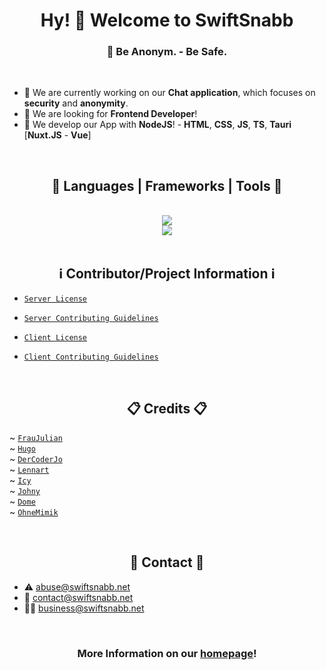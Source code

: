 <link rel="stylesheet" href="https://cdnjs.cloudflare.com/ajax/libs/font-awesome/6.5.1/css/all.min.css" integrity="sha512-DTOQO9RWCH3ppGqcWaEA1BIZOC6xxalwEsw9c2QQeAIftl+Vegovlnee1c9QX4TctnWMn13TZye+giMm8e2LwA==" crossorigin="anonymous" referrerpolicy="no-referrer" />

<h1 align="center">Hy! 👋 Welcome to SwiftSnabb</h1>
<h3 align="center">🤖 Be Anonym. - Be Safe.</h3>

<br>

- 🔭 We are currently working on our **Chat application**, which focuses on **security** and **anonymity**.
- 🤝 We are looking for **Frontend Developer**!
- 🌱 We develop our App with **NodeJS**! - **HTML**, **CSS**, **JS**, **TS**, **Tauri** [**Nuxt.JS** - **Vue**]

<br>

<h2 align="center">🧰 Languages | Frameworks | Tools 🧰</h2>
<div align="center">
<br>
<img src="https://skillicons.dev/icons?i=github,git,bash,cypress,vscode,visualstudio,linux,ubuntu"> 
<br>
<img src="https://skillicons.dev/icons?i=html,css,js,ts,nodejs,express,tauri,nuxtjs,vue"/> <br>
</div>

<br>

<h2 align="center">ℹ️ Contributor/Project Information ℹ️</h2>

- [`Server License`](https://github.com/SwiftSnabb/Snabb-Server/blob/main/LICENSE) <br>
- [`Server Contributing Guidelines`](https://github.com/SwiftSnabb/Snabb-Server/blob/main/CONTRIBUTING.md) <br>

- [`Client License`](https://github.com/SwiftSnabb/Snabb-Client/blob/main/LICENSE) <br>
- [`Client Contributing Guidelines`](https://github.com/SwiftSnabb/Snabb-Client/blob/main/CONTRIBUTING.md) <br>

<br>

<h2 align="center">📋 Credits 📋</h2>

~ [`FrauJulian`](https://github.com/FrauJulian) <br>
~ [`Hugo`](https://github.com/hugo-berendi) <br>
~ [`DerCoderJo`](https://github.com/DerCoderJo) <br>
~ [`Lennart`](https://github.com/wpdwdwdsdsadafd) <br>
~ [`Icy`](https://github.com/icxyz) <br>
~ [`Johny`](https://github.com/Boss-Wolfi) <br>
~ [`Dome`](https://discord.com/users/1179778095385939970) <br>
~ [`OhneMimik`](https://github.com/OhneMimik) <br>

<br>

<h2 align="center">📇 Contact 📇</h2>

- ⚠️ abuse@swiftsnabb.net
- 🫶 contact@swiftsnabb.net
- 👨‍💼 business@swiftsnabb.net

<br>

<h3 align="center">More Information on our <a href="https://www.swiftsnabb.net/">homepage</a>!</h2>
